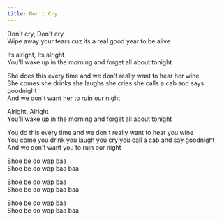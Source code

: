```yaml
---
title: Don't Cry
---
```


Don't cry, Don't cry  
Wipe away your tears cuz its a real good year to be alive  

Its alright, Its alright  
You'll wake up in the morning and forget all about tonight  

She does this every time and we don't really want to hear her wine  
She comes she drinks she laughs she cries she calls a cab and says goodnight  
And we don't want her to ruin our night  

Alright, Alright  
You'll wake up in the morning and forget all about tonight  

You do this every time and we don't really want to hear you wine  
You come you drink you laugh you cry you call a cab and say goodnight  
And we don't want you to ruin our night  

Shoe be do wap baa  
Shoe be do wap baa baa  

Shoe be do wap baa  
Shoe be do wap baa baa  

Shoe be do wap baa  
Shoe be do wap baa baa  
